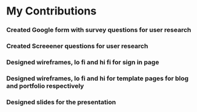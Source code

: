 # My Contributions

### Created Google form with survey questions for user research 
### Created Screeener questions for user research
### Designed wireframes, lo fi and hi fi for sign in page
### Designed wireframes, lo fi and hi for template pages for blog and portfolio respectively
### Designed slides for the presentation
